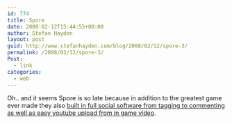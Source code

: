 ```yaml
---
id: 774
title: Spore
date: 2008-02-12T15:44:55+00:00
author: Stefan Hayden
layout: post
guid: http://www.stefanhayden.com/blog/2008/02/12/spore-3/
permalink: /2008/02/12/spore-3/
Post:
  - link
categories:
  - web
---
```

Oh.. and it seems Spore is so late because in addition to the greatest game ever made they also <a href="http://blog.newsweek.com/blogs/levelup/archive/2008/02/12/exclusive-will-wright-on-why-spore-is-taking-so-long-and-much-more-part-i.aspx">built in full social software from tagging to commenting as well as easy youtube upload from in game video</a>.